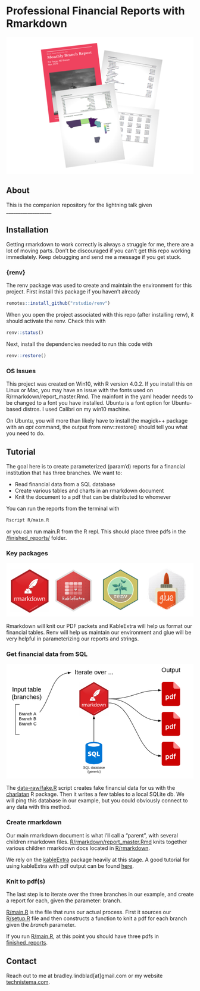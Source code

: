 
<!-- README.md is generated from README.Rmd. Please edit that file -->

# Professional Financial Reports with Rmarkdown

![hero](assets/hero.png)

<!-- badges: start -->

<!-- badges: end -->

## About

This is the companion repository for the lightning talk given
\_\_\_\_\_\_\_\_\_\_\_\_\_\_\_\_\_\_\_

## Installation

Getting rmarkdown to work correctly is always a struggle for me, there
are a lot of moving parts. Don’t be discouraged if you can’t get this
repo working immediately. Keep debugging and send me a message if you
get stuck.

### {renv}

The renv package was used to create and maintain the environment for
this project. First install this package if you haven’t already

``` r
remotes::install_github("rstudio/renv")
```

When you open the project associated with this repo (after installing
renv), it should activate the renv. Check this with

``` r
renv::status()
```

Next, install the dependencies needed to run this code with

``` r
renv::restore()
```

### OS Issues

This project was created on Win10, with R version 4.0.2. If you install
this on Linux or Mac, you may have an issue with the fonts used on
R/rmarkdown/report\_master.Rmd. The mainfont in the yaml header needs to
be changed to a font you have installed. Ubuntu is a font option for
Ubuntu-based distros. I used Calibri on my win10 machine.

On Ubuntu, you will more than likely have to install the magick++
package with an *apt* command, the output from renv::restore() should
tell you what you need to do.

## Tutorial

The goal here is to create parameterized (param’d) reports for a
financial institution that has three branches. We want to:

  - Read financial data from a SQL database
  - Create various tables and charts in an rmarkdown document
  - Knit the document to a pdf that can be distributed to whomever

You can run the reports from the terminal with

``` bash
Rscript R/main.R
```

or you can run main.R from the R repl. This should place three pdfs in
the [/finished\_reports/](/finished_reports) folder.

### Key packages

![key players](assets/key_players.PNG)

Rmarkdown will knit our PDF packets and KableExtra will help us format
our financial tables. Renv will help us maintain our environment and
glue will be very helpful in parameterizing our reports and strings.

### Get financial data from SQL

![flowchart](assets/flow.PNG)

The [data-raw/fake.R](data-raw/fake.R) script creates fake financial
data for us with the [charlatan](https://github.com/ropensci/charlatan/)
R package. Then it writes a few tables to a local SQLite db. We will
ping this database in our example, but you could obviously connect to
any data with this method.

### Create rmarkdown

Our main rmarkdown document is what I’ll call a “parent”, with several
children rmarkdown files.
[R/rmarkdown/report\_master.Rmd](R/rmarkdown/report_master.Rmd) knits
together various children rmarkdown docs located in
[R/rmarkdown](R/rmarkdown).

We rely on the [kableExtra](https://haozhu233.github.io/kableExtra/)
package heavily at this stage. A good tutorial for using kableExtra with
pdf output can be found
[here](https://haozhu233.github.io/kableExtra/awesome_table_in_pdf.pdf).

### Knit to pdf(s)

The last step is to iterate over the three branches in our example, and
create a report for each, given the parameter: branch.

[R/main.R](R/main.R) is the file that runs our actual process. First it
sources our [R/setup.R](R/setup.R) file and then constructs a function
to knit a pdf for each branch given the *branch* parameter.

If you run [R/main.R](R/main.R), at this point you should have three
pdfs in [finished\_reports](finished_reports).

## Contact

Reach out to me at bradley.lindblad\[at\]gmail.com or my website
[technistema.com](technistema.com).
